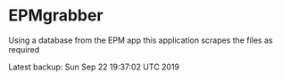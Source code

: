 # EPMgrabber
Using a database from the EPM app this application scrapes the files as required


Latest backup: Sun Sep 22 19:37:02 UTC 2019
